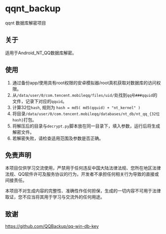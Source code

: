 # qqnt_backup
qqnt 数据库解密项目

## 关于
适用于Android_NT_QQ数据库解密。

## 使用
1. 通过备份app/使用具有root权限的安卓模拟器/root真机获取对数据库的访问权限。
2. 从``/data/user/0/com.tencent.mobileqq/files/uid/``处找到``qq号###qquid``的文件，记录下对应的``qquid``。
3. 计算32位``hash``, 规则为 ``hash = md5( md5(qquid) + "nt_kernel" )``
4. 将目录``/data/user/0/com.tencent.mobileqq/databases/nt_db/nt_qq_{32位hash}``打包。
5. 将解压后的目录与``decrypt.py``脚本放在同一目录下，填入参数，运行后将生成解密文件。
6. 若解密失败，请检查适用范围及参数是否正确。

## 免责声明
本项目仅供学习交流使用，严禁用于任何违反中国大陆法律法规、您所在地区法律法规、QQ软件许可及服务协议的行为，开发者不承担任何相关行为导致的直接或间接责任。

本项目不对生成内容的完整性、准确性作任何担保，生成的一切内容不可用于法律取证，您不应当将其用于学习与交流外的任何用途。

## 致谢
https://github.com/QQBackup/qq-win-db-key